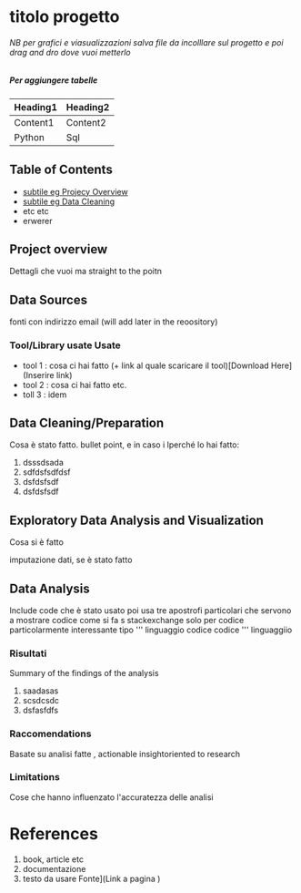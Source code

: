 # titolo progetto

###### NB per grafici e viasualizzazioni salva file da incolllare sul progetto e poi drag and dro dove vuoi metterlo
##### Per aggiungere tabelle 
|Heading1|Heading2|
|--------|--------|
|Content1|Content2|
|Python|Sql|


## Table of Contents

- [subtile eg Projecy Overview](#project-overview)
- [subtile eg Data Cleaning](#data-cleaning)
- etc etc
- erwerer

## Project overview

Dettagli che vuoi ma straight to the poitn 

## Data Sources 

fonti con indirizzo email (will add later in the reoository)


### Tool/Library usate Usate
- tool 1 : cosa ci hai fatto (+ link al quale scaricare il tool)[Download Here](Inserire link)
- tool 2 : cosa ci hai fatto etc. 
- toll 3 : idem 


## Data Cleaning/Preparation

Cosa è stato fatto. bullet point, e in caso i lperché lo hai fatto:
1. dsssdsada
2. sdfdsfsdfdsf
3. dsfdsfsdf
4. dsfdsfsdf

## Exploratory Data Analysis and Visualization

Cosa si è fatto 

imputazione dati, se è stato fatto 


## Data Analysis

Include code che è stato usato
poi usa tre apostrofi particolari che servono a mostrare codice come si fa s stackexchange
solo per codice particolarmente interessante
tipo ''' linguaggio
codice
codice
''' linguaggiio

### Risultati
Summary of the findings of the analysis 
1. saadasas
2. scsdcsdc
3. dsfasfdfs

### Raccomendations 
Basate su analisi fatte , actionable insightoriented to research 


### Limitations 
Cose che hanno influenzato l'accuratezza delle analisi 


# References
1. book, article etc
2. documentazione
3. testo da usare Fonte](Link a pagina )


